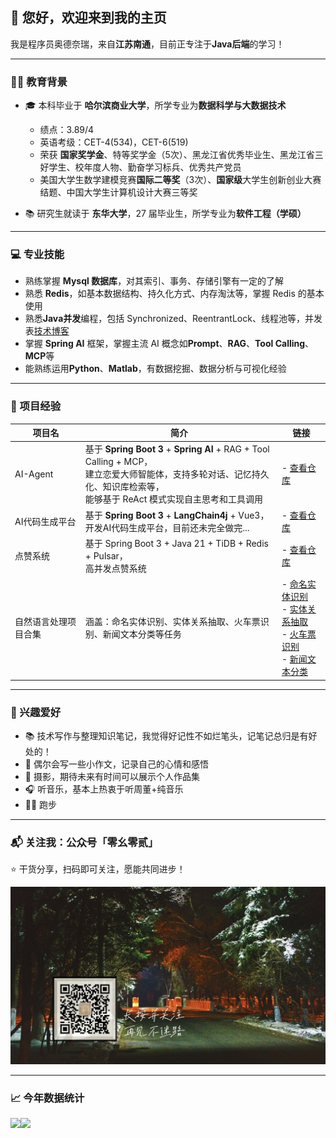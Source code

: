 ## 👋 您好，欢迎来到我的主页

我是程序员奥德奈瑞，来自**江苏南通**，目前正专注于**Java后端**的学习！ 

---

### 🧑‍🎓 教育背景

- 🎓 本科毕业于 **哈尔滨商业大学**，所学专业为**数据科学与大数据技术**
  
  - 绩点：3.89/4
  - 英语考级：CET-4(534)，CET-6(519)
  - 荣获 **国家奖学金**、特等奖学金（5次）、黑龙江省优秀毕业生、黑龙江省三好学生、校年度人物、勤奋学习标兵、优秀共产党员
  - 美国大学生数学建模竞赛**国际二等奖**（3次）、**国家级**大学生创新创业大赛结题、中国大学生计算机设计大赛三等奖
- 📚 研究生就读于 **东华大学**，27 届毕业生，所学专业为**软件工程（学硕）**

---

### 💻 专业技能

- 熟练掌握 **Mysql 数据库**，对其索引、事务、存储引擎有一定的了解
- 熟悉 **Redis**，如基本数据结构、持久化方式、内存淘汰等，掌握 Redis 的基本使用
- 熟悉**Java并发**编程，包括 Synchronized、ReentrantLock、线程池等，并发表[技术博客](https://github.com/T-X-1013/JUC)
- 掌握 **Spring AI** 框架，掌握主流 AI 概念如**Prompt**、**RAG**、**Tool Calling**、**MCP**等
- 能熟练运用**Python**、**Matlab**，有数据挖掘、数据分析与可视化经验

---

### 🚀 项目经验

| 项目名 | 简介 | 链接 |
|--------|------|------|
| AI-Agent | 基于 **Spring Boot 3** + **Spring AI** + RAG + Tool Calling + MCP，<br>建立恋爱大师智能体，支持多轮对话、记忆持久化、知识库检索等，<br>能够基于 ReAct 模式实现自主思考和工具调用 | - [查看仓库](https://github.com/T-X-1013/ai-agent) |
| AI代码生成平台 | 基于 **Spring Boot 3** + **LangChain4j** + Vue3，<br>开发AI代码生成平台，目前还未完全做完... | - [查看仓库](https://github.com/T-X-1013/tao-ai-code-platform) |
| 点赞系统 | 基于 Spring Boot 3 + Java 21  + TiDB + Redis + Pulsar，<br>高并发点赞系统 | - [查看仓库](https://github.com/T-X-1013/tao-like) |
| 自然语言处理项目合集 | 涵盖：命名实体识别、实体关系抽取、火车票识别、新闻文本分类等任务 | - [命名实体识别](https://github.com/T-X-1013/named-entity-recognition)<br>- [实体关系抽取](https://github.com/T-X-1013/entity-relationship-extraction)<br>- [火车票识别](https://github.com/T-X-1013/train-ticket-recognition)<br>- [新闻文本分类](https://github.com/T-X-1013/news-text-classification) |


---

### 🎯 兴趣爱好

- 📚 技术写作与整理知识笔记，我觉得好记性不如烂笔头，记笔记总归是有好处的！
- 📝 偶尔会写一些小作文，记录自己的心情和感悟
- 📸 摄影，期待未来有时间可以展示个人作品集
- 🎧 听音乐，基本上热衷于听周董+纯音乐
- 🏃‍♂️ 跑步

---

### 📬 关注我：公众号「零幺零贰」

⭐️ 干货分享，扫码即可关注，愿能共同进步！

[![零幺零贰](https://github.com/T-X-1013/T-X-1013/raw/main/公众号-零幺零贰.jpg)](https://github.com/T-X-1013/T-X-1013/raw/main/公众号-零幺零贰.jpg)

---

### 📈 今年数据统计

<!-- GitHub 用户数据卡片 -->
<img align="left" height="137px" src="https://github-readme-stats.vercel.app/api?username=t-x-1013&hide_title=true&hide_border=true&show_icons=true&include_all_commits=true&line_height=21&bg_color=0,EC6C6C,FFD479,FFFC79,73FA79&theme=graywhite&custom_title=T-X-1013" />

<!-- 常用语言展示卡片 -->
<img align="left" height="137px" src="https://github-readme-stats.vercel.app/api/top-langs/?username=T-X-1013&hide_title=true&hide_border=true&layout=compact&bg_color=0,73FA79,73FDFF,D783FF&theme=graywhite&locale=cn" />

<!-- 清除浮动 -->
<div style="clear:both"></div>





